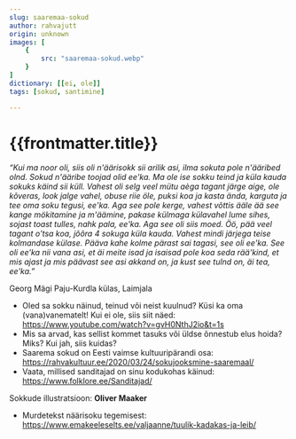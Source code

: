 ```yaml
---
slug: saaremaa-sokud
author: rahvajutt
origin: unknown
images: [
    {
        src: "saaremaa-sokud.webp"
    }
]
dictionary: [[ei, ole]]
tags: [sokud, santimine]

---
```


<h1 class="story-h1">
    {{frontmatter.title}}
</h1>

<!-- Pildile kuhugile: Kuidas Saaremaal sokku teha? -->

<!-- Siia jupp filmist, otsekõne! -->

*“Kui ma noor oli, siis oli n'äärisokk sii arilik asi, ilma sokuta pole n'ääribed olnd. Sokud n'ääribe toojad olid ee'ka. Ma ole ise sokku teind ja küla kauda sokuks käind sii küll.
Vahest oli selg veel mütu aèga tagant järge aige, ole kõveras, look jalge vahel, obuse riie öle, puksi koa ja kasta ända, karguta ja tee oma soku tegusi, ee'ka. Aga see pole kerge, vahest võttis ääle ää see kange mökitamine ja m'äämine, pakase külmaga külavahel lume sihes, sojast toast tulles, nahk pala, ee'ka. Aga see oli siis moed. Öö, pää veel tagant o'tsa koa, jõõra 4 sokuga küla kauda. Vahest mindi järjega teise kolmandase külase. Pääva kahe kolme pärast sai tagasi, see oli ee'ka.
See oli ee'ka nii vana asi, et äi meite isad ja isaisad pole koa seda rää'kind, et mis ajast ja mis päävast see asi akkand on, ja kust see tulnd on, äi tea, ee'ka.”*

Georg Mägi Paju-Kurdla külas, Laimjala





<!-- <story-author :author="frontmatter.author" :origin="frontmatter.origin" /> -->
<!-- <story-dictionary :terms="frontmatter.dictionary" /> -->

<details-wrapper summary="Mis mõtted tekkisid?">

- Oled sa sokku näinud, teinud või neist kuulnud? Küsi ka oma (vana)vanematelt! Kui ei ole, siis siit näed: https://www.youtube.com/watch?v=gvH0NthJ2io&t=1s
- Mis sa arvad, kas sellist kommet tasuks või üldse õnnestub elus hoida? Miks? Kui jah, siis kuidas?
- Saarema sokud on Eesti vaimse kultuuripärandi osa: https://rahvakultuur.ee/2020/03/24/sokujooksmine-saaremaal/
- Vaata, millised sanditajad on sinu kodukohas käinud: https://www.folklore.ee/Sanditajad/

</details-wrapper>


<details-wrapper summary="Allikad" class="text-sm" icon="IconSources">

Sokkude illustratsioon: **Oliver Maaker**
- Murdetekst näärisoku tegemisest: https://www.emakeeleselts.ee/valjaanne/tuulik-kadakas-ja-leib/

</details-wrapper>
